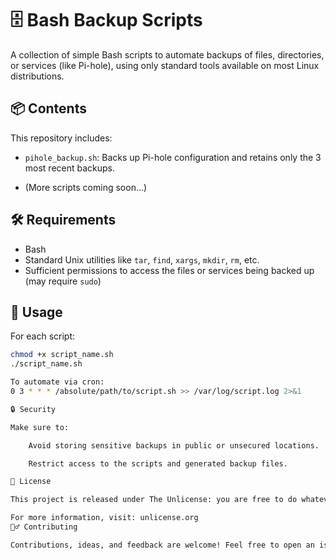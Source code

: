 # 🗄️ Bash Backup Scripts

A collection of simple Bash scripts to automate backups of files, directories, or services (like Pi-hole), using only standard tools available on most Linux distributions.

## 📦 Contents

This repository includes:

- `pihole_backup.sh`: Backs up Pi-hole configuration and retains only the 3 most recent backups.

- (More scripts coming soon...)

## 🛠 Requirements

- Bash
- Standard Unix utilities like `tar`, `find`, `xargs`, `mkdir`, `rm`, etc.
- Sufficient permissions to access the files or services being backed up (may require `sudo`)

## 🚀 Usage

For each script:

```bash
chmod +x script_name.sh
./script_name.sh

To automate via cron:
0 3 * * * /absolute/path/to/script.sh >> /var/log/script.log 2>&1

🔒 Security

Make sure to:

    Avoid storing sensitive backups in public or unsecured locations.

    Restrict access to the scripts and generated backup files.

🧾 License

This project is released under The Unlicense: you are free to do whatever you want with this code. It is dedicated to the public domain, with no restrictions.

For more information, visit: unlicense.org
🙋‍♂️ Contributing

Contributions, ideas, and feedback are welcome! Feel free to open an issue or a pull request.
